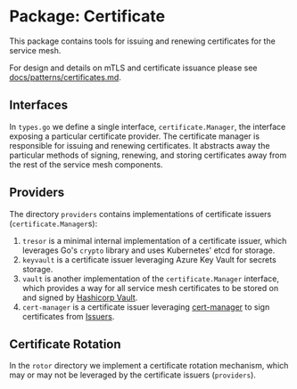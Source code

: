 # Package: Certificate

This package contains tools for issuing and renewing certificates for the service mesh.

For design and details on mTLS and certificate issuance please see [docs/patterns/certificates.md](../../docs/certificate_management.md).


## Interfaces

In `types.go` we define a single interface, `certificate.Manager`, the interface exposing a particular certificate provider. The certificate manager is responsible for issuing and renewing certificates. It abstracts away the particular methods of signing, renewing, and storing certificates away from the rest of the service mesh components.

## Providers
The directory `providers` contains implementations of certificate issuers (`certificate.Manager`s):

  1. `tresor` is a minimal internal implementation of a certificate issuer, which leverages Go's `crypto` library and uses Kubernetes' etcd for storage.
  2. `keyvault` is a certificate issuer leveraging Azure Key Vault for secrets storage.
  3. `vault` is another implementation of the `certificate.Manager` interface, which provides a way for all service mesh certificates to be stored on and signed by [Hashicorp Vault](https://www.vaultproject.io/).
  4. `cert-manager` is a certificate issuer leveraging [cert-manager](https://cert-manager.io) to sign certificates from [Issuers](https://cert-manager.io/docs/concepts/issuer/).

## Certificate Rotation
In the `rotor` directory we implement a certificate rotation mechanism, which may or may not be leveraged by the certificate issuers (`providers`).
